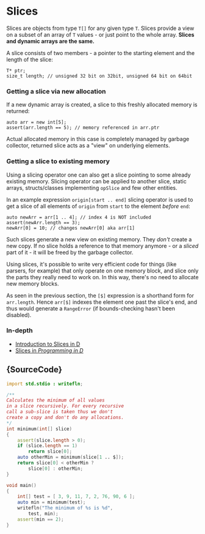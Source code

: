 # Slices

Slices are objects from type `T[]` for any given type `T`.
Slices provide a view on a subset of an array
of `T` values - or just point to the whole array.
**Slices and dynamic arrays are the same.**

A slice consists of two members - a pointer to the starting element and the
length of the slice:

    T* ptr;
    size_t length; // unsigned 32 bit on 32bit, unsigned 64 bit on 64bit

### Getting a slice via new allocation

If a new dynamic array is created, a slice to this freshly
allocated memory is returned:

    auto arr = new int[5];
    assert(arr.length == 5); // memory referenced in arr.ptr

Actual allocated memory in this case is completely managed by garbage
collector, returned slice acts as a "view" on underlying elements.

### Getting a slice to existing memory

Using a slicing operator one can also get a slice pointing to some already
existing memory. Slicing operator can be applied to another slice, static
arrays, structs/classes implementing `opSlice` and few other entities.

In an example expression `origin[start .. end]` slicing operator is used to get
a slice of all elements of `origin` from `start` to the element _before_ `end`:

    auto newArr = arr[1 .. 4]; // index 4 is NOT included
    assert(newArr.length == 3);
    newArr[0] = 10; // changes newArr[0] aka arr[1]

Such slices generate a new view on existing memory. They *don't* create
a new copy. If no slice holds a reference to that memory anymore - or a *sliced*
part of it - it will be freed by the garbage collector.

Using slices, it's possible to write very efficient code for things (like parsers, for example)
that only operate on one memory block, and slice only the parts they really need
to work on. In this way, there's no need to allocate new memory blocks.

As seen in the previous section, the `[$]` expression is a shorthand form for
`arr.length`. Hence `arr[$]` indexes the element one past the slice's end, and
thus would generate a `RangeError` (if bounds-checking hasn't been disabled).

### In-depth

- [Introduction to Slices in D](http://dlang.org/d-array-article.html)
- [Slices in _Programming in D_](http://ddili.org/ders/d.en/slices.html)

## {SourceCode}

```d
import std.stdio : writefln;

/**
Calculates the minimum of all values
in a slice recursively. For every recursive
call a sub-slice is taken thus we don't
create a copy and don't do any allocations.
*/
int minimum(int[] slice)
{
    assert(slice.length > 0);
    if (slice.length == 1)
        return slice[0];
    auto otherMin = minimum(slice[1 .. $]);
    return slice[0] < otherMin ?
        slice[0] : otherMin;
}

void main()
{
    int[] test = [ 3, 9, 11, 7, 2, 76, 90, 6 ];
    auto min = minimum(test);
    writefln("The minimum of %s is %d",
        test, min);
    assert(min == 2);
}
```
